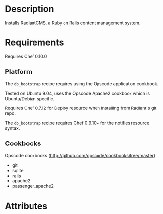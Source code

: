 Description
===========

Installs RadiantCMS, a Ruby on Rails content management system.

Requirements
============

Requires Chef 0.10.0

## Platform

The `db_bootstrap` recipe requires using the Opscode application cookbook.

Tested on Ubuntu 9.04, uses the Opscode Apache2 cookbook which is Ubuntu/Debian specific.

Requires Chef 0.7.12 for Deploy resource when installing from Radiant's git repo.

The `db_bootstrap` recipe requires Chef 0.9.10+ for the notifies resource syntax.

## Cookbooks

Opscode cookbooks (http://github.com/opscode/cookbooks/tree/master)

* git
* sqlite
* rails
* apache2
* passenger_apache2

Attributes
==========

* radiant['edge'] - Do a deploy from github repo if true, use gems if false, default false.
* radiant['branch'] - Branch to deploy from, default HEAD.
* radiant['migrate'] - Whether to do a database migration, default false.
* radiant['migrate_command'] - Command to do a database migration, default 'rake db:migrate'.
* radiant['environment'] - Rails environment to use, default is production.
* radiant['revision'] - Revision to deploy, default HEAD.
* radiant['action'] - Whether to deploy, rollback or nothing, default nothing.
* radiant['db_bootstrap'] - rake task to bootstrap a fresh database, use once and with care, it will delete the database contents.

Usage
=====

This recipe uses SQLite3 for the database by default. To set up the default database to get Radiant rolling, run a db:bootstrap by changing the radiant['migrate'] command to the following in the webui:

  yes | rake production db:bootstrap \
    ADMIN_NAME=Administrator \
    ADMIN_USERNAME=admin \
    ADMIN_PASSWORD=radiant \
    DATABASE_TEMPLATE=empty.yml

Change as required for your environment. If the target system doesn't have /usr/bin/yes, use echo 'yes' instead.

Radiant supports other database backends. We don't yet have automation ready to set up a database user and grant privileges, or creating the database itself.

## Database Bootstrap

This recipe is DESTRUCTIVE.

Normally when running the db:bootstrap rake task in Radiant, it prompts the user:

This task will destroy any data in the database. Are you sure you want to continue? [yn] y

This recipe wraps the rake db:bootstrap from above. Only use this recipe if you know what you are doing. Otherwise, run the db:bootstrap manually.

This recipe is designed to be used with the Opscode application cookbook, and only one time. It removes itself with a Ruby block resource when the rake resource executes successfully.

License and Author
==================

Author:: Joshua Timberman (<joshua@opscode.com>)
Copyright:: 2009-2011, Opscode, Inc.

Licensed under the Apache License, Version 2.0 (the "License");
you may not use this file except in compliance with the License.
You may obtain a copy of the License at

    http://www.apache.org/licenses/LICENSE-2.0

Unless required by applicable law or agreed to in writing, software
distributed under the License is distributed on an "AS IS" BASIS,
WITHOUT WARRANTIES OR CONDITIONS OF ANY KIND, either express or implied.
See the License for the specific language governing permissions and
limitations under the License.
